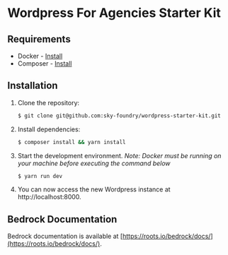 # Wordpress For Agencies Starter Kit

## Requirements

- Docker - [Install](https://www.docker.com/get-started)
- Composer - [Install](https://getcomposer.org/doc/00-intro.md#installation-linux-unix-osx)

## Installation

1. Clone the repository:
   ```sh
   $ git clone git@github.com:sky-foundry/wordpress-starter-kit.git
   ```
2. Install dependencies:
   ```sh
   $ composer install && yarn install
   ```
3. Start the development environment. _Note: Docker must be running on your machine before executing the command below_
   ```sh
   $ yarn run dev
   ```
4. You can now access the new Wordpress instance at http://localhost:8000.

## Bedrock Documentation

Bedrock documentation is available at [https://roots.io/bedrock/docs/](https://roots.io/bedrock/docs/).
